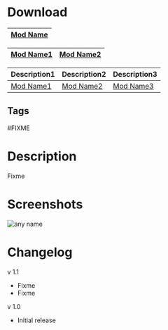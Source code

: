 # Download
[Mod Name](url) |
----|

[Mod Name1](url) | [Mod Name2](url)
----|----

Description1 | Description2 | Description3
----|----|----
[Mod Name1](url) | [Mod Name2](url) | [Mod Name3](url)

## Tags
#FIXME

# Description
Fixme

# Screenshots
![any name](url)

# Changelog
v 1.1
* Fixme
* Fixme

v 1.0
* Initial release